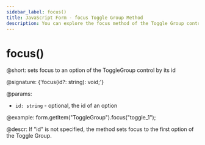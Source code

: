 ```yaml
---
sidebar_label: focus()
title: JavaScript Form - focus Toggle Group Method 
description: You can explore the focus method of the Toggle Group control of Form in the documentation of the DHTMLX JavaScript UI library. Browse developer guides and API reference, try out code examples and live demos, and download a free 30-day evaluation version of DHTMLX Suite.
---
```


# focus()

@short: sets focus to an option of the ToggleGroup control by its id

@signature: {'focus(id?: string): void;'}

@params:
- `id: string` - optional, the id of an option

@example:
form.getItem("ToggleGroup").focus("toggle_1");

@descr:
If "id" is not specified, the method sets focus to the first option of the Toggle Group.